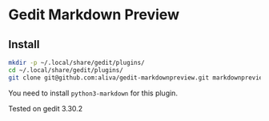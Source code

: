 # Gedit Markdown Preview

## Install

```sh
mkdir -p ~/.local/share/gedit/plugins/
cd ~/.local/share/gedit/plugins/
git clone git@github.com:aliva/gedit-markdownpreview.git markdownpreview
```

You need to install `python3-markdown` for this plugin.

Tested on gedit 3.30.2

